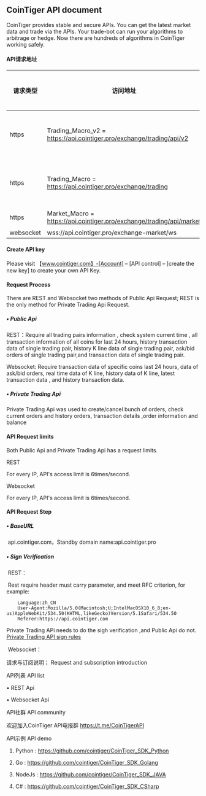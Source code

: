 

## CoinTiger API document

CoinTiger provides stable and secure APIs. You can get the latest market data and trade via the APIs. Your trade-bot can run your algorithms to arbitrage or hedge. Now there are hundreds of algorithms in CoinTiger working safely.

#### API请求地址

| 请求类型  | 访问地址                                                     | 适用功能   |
| --------- | ------------------------------------------------------------ | ---------- |
| https     | Trading_Macro_v2 = https://api.cointiger.pro/exchange/trading/api/v2 | 交易新版本 |
| https     | Trading_Macro = https://api.cointiger.pro/exchange/trading   | 交易老版本 |
| https     | Market_Macro = https://api.cointiger.pro/exchange/trading/api/market | 行情       |
| websocket | wss://api.cointiger.pro/exchange-market/ws                   |            |

#### Create API key 

Please visit 【www.cointiger.com】-[Account] – [API control] – [create the new key] to create your own API Key.

#### **Request Process**

There are REST and Websocket two methods of Public Api Request; REST is the only method for Private Trading Api Request.

##### • Public Api

   REST：Require all trading pairs information , check system current time , all transaction information of all coins for last 24 hours, history transaction data of single trading pair, history K line data of single trading pair, ask/bid orders of single trading pair,and transaction data of single trading pair.

Websocket: Require transaction data of specific coins last 24 hours, data of ask/bid orders, real time data of K line, history data of K line, latest transaction data , and history transaction data.

##### • Private Trading Api

Private Trading Api was used to create/cancel bunch of orders, check current orders and history orders, transaction details ,order information and balance 

#### API Request limits

Both Public Api and Private Trading Api has a request limits.

REST

For every IP, API's access limit is 6times/second.

Websocket

For every IP, API's access limit is 6times/second.

 

#### API Request Step

##### • BaseURL

​     api.cointiger.com，Standby domain name:api.cointiger.pro 

##### • Sign Verification

​	REST：	

​           Rest require header must carry parameter, and meet RFC criterion, for example:

```
	Language:zh_CN
	User-Agent:Mozilla/5.0(Macintosh;U;IntelMacOSX10_6_8;en-	  us)AppleWebKit/534.50(KHTML,likeGecko)Version/5.1Safari/534.50
	Referer:https://api.cointiger.com
```

 Private Trading APi needs to do the sigh verification ,and Public Api do not.  
 [Private Trading API sign rules]() 

​	Websocket：

请求与订阅说明； Request and subscription introduction 

API列表 API list

• REST Api

• Websocket Api

 

API社群 API community 

欢迎加入CoinTiger API电报群 <https://t.me/CoinTigerAPI>

 

API示例 API demo

1. Python : https://github.com/cointiger/CoinTiger_SDK_Python

2. Go : https://github.com/cointiger/CoinTiger_SDK_Golang

3. NodeJs : https://github.com/cointiger/CoinTiger_SDK_JAVA

4. C# : https://github.com/cointiger/CoinTiger_SDK_CSharp 